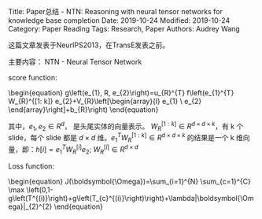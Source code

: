 Title: Paper总结 - NTN: Reasoning with neural tensor networks for knowledge base completion
Date: 2019-10-24
Modified: 2019-10-24
Category: Paper Reading
Tags: Research, Paper
Authors: Audrey Wang

这篇文章发表于NeurIPS2013，在TransE发表之前。

主要内容： NTN - Neural Tensor Network

score function: 

\begin{equation}
g\left(e_{1}, R, e_{2}\right)=u_{R}^{T} f\left(e_{1}^{T} W_{R}^{[1: k]} e_{2}+V_{R}\left[\begin{array}{l}
e_{1} \\
e_{2}
\end{array}\right]+b_{R}\right)
\end{equation}

其中，$e_1, e_2 \in R^d$， 是头尾实体的向量表示。 $W_R^{[1:k]} \in R^{d \times d \times k}$，有 k 个 slide，每个 slide 都是 $d \times d$ 维。$e_1^{T}W_R^{[1:k]} \in R^{d \times d \times k}$ 的结果是一个 k 维向量，即：$h[i] = e_1^{T}W_R^{[i]}e_2$; $W_R^{[i]} \in R^{d \times d}$

Loss function: 

\begin{equation}
J(\boldsymbol{\Omega})=\sum_{i=1}^{N} \sum_{c=1}^{C} \max \left(0,1-g\left(T^{(i)}\right)+g\left(T_{c}^{(i)}\right)\right)+\lambda\|\boldsymbol{\Omega}\|_{2}^{2}
\end{equation}